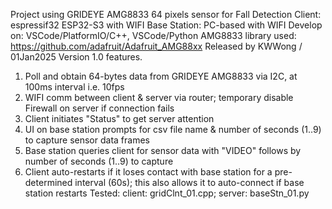 Project using GRIDEYE AMG8833 64 pixels sensor for Fall Detection
Client: espressif32 ESP32-S3 with WIFI
Base Station: PC-based with WIFI
Develop on: VSCode/PlatformIO/C++, VSCode/Python
AMG8833 library used: https://github.com/adafruit/Adafruit_AMG88xx
Released by KWWong / 01Jan2025
Version 1.0 features.
1. Poll and obtain 64-bytes data from GRIDEYE AMG8833 via I2C, at 100ms interval i.e. 10fps
2. WIFI comm between client & server via router; temporary disable Firewall on server if connection fails
3. Client initiates "Status" to get server attention
4. UI on base station prompts for csv file name & number of seconds (1..9) to capture sensor data frames
5. Base station queries client for sensor data with "VIDEO" follows by number of seconds (1..9) to capture
6. Client auto-restarts if it loses contact with base station for a pre-determined interval (60s); this also allows 
   it to auto-connect if base station restarts
Tested: client: gridClnt_01.cpp; server: baseStn_01.py